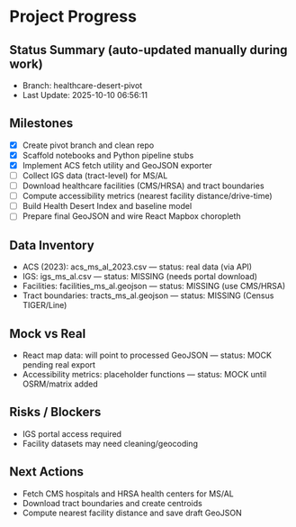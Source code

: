 # Project Progress

## Status Summary (auto-updated manually during work)

- Branch: healthcare-desert-pivot
- Last Update: 2025-10-10 06:56:11

## Milestones
- [x] Create pivot branch and clean repo
- [x] Scaffold notebooks and Python pipeline stubs
- [x] Implement ACS fetch utility and GeoJSON exporter
- [ ] Collect IGS data (tract-level) for MS/AL
- [ ] Download healthcare facilities (CMS/HRSA) and tract boundaries
- [ ] Compute accessibility metrics (nearest facility distance/drive-time)
- [ ] Build Health Desert Index and baseline model
- [ ] Prepare final GeoJSON and wire React Mapbox choropleth

## Data Inventory
- ACS (2023): acs_ms_al_2023.csv — status: real data (via API)
- IGS: igs_ms_al.csv — status: MISSING (needs portal download)
- Facilities: facilities_ms_al.geojson — status: MISSING (use CMS/HRSA)
- Tract boundaries: tracts_ms_al.geojson — status: MISSING (Census TIGER/Line)

## Mock vs Real
- React map data: will point to processed GeoJSON — status: MOCK pending real export
- Accessibility metrics: placeholder functions — status: MOCK until OSRM/matrix added

## Risks / Blockers
- IGS portal access required
- Facility datasets may need cleaning/geocoding

## Next Actions
- Fetch CMS hospitals and HRSA health centers for MS/AL
- Download tract boundaries and create centroids
- Compute nearest facility distance and save draft GeoJSON

